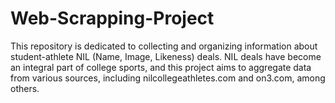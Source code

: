 # Web-Scrapping-Project
This repository is dedicated to collecting and organizing information about student-athlete NIL (Name, Image, Likeness) deals. 
NIL deals have become an integral part of college sports, and this project aims to aggregate data from various sources, including nilcollegeathletes.com and on3.com, among others.
